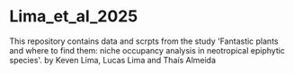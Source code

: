 # Lima_et_al_2025
This repository contains data and scrpts from the study 'Fantastic plants and where to find them: niche occupancy analysis in neotropical epiphytic species'. by Keven Lima, Lucas Lima and Thaís Almeida
